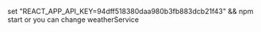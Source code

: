 set "REACT_APP_API_KEY=94dff518380daa980b3fb883dcb21f43" && npm start
or you can change weatherService 
